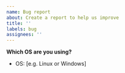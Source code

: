 ```yaml
---
name: Bug report
about: Create a report to help us improve
title: ''
labels: bug
assignees: ''
---
```


**Which OS are you using?**
 - OS: [e.g. Linux or Windows]
